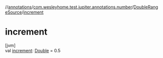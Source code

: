 //[annotations](../../../index.md)/[com.wesleyhome.test.jupiter.annotations.number](../index.md)/[DoubleRangeSource](index.md)/[increment](increment.md)

# increment

[jvm]\
val [increment](increment.md): [Double](https://kotlinlang.org/api/latest/jvm/stdlib/kotlin/-double/index.html) = 0.5
